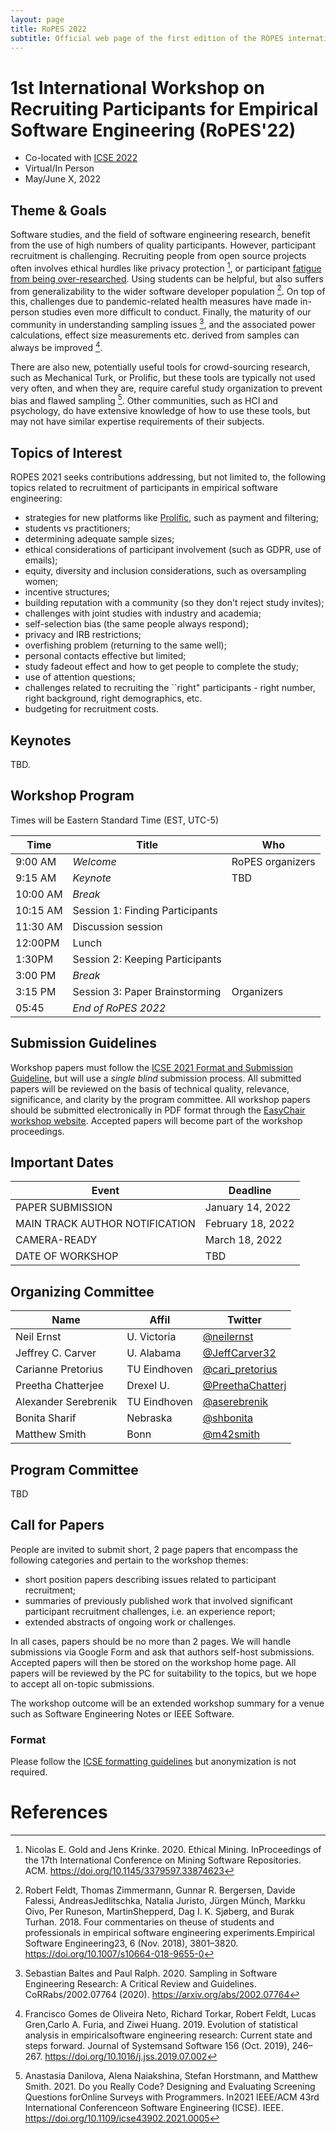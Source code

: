 ```yaml
---
layout: page
title: RoPES 2022
subtitle: Official web page of the first edition of the ROPES international workshop
---
```


# 1st International Workshop on Recruiting Participants for Empirical Software Engineering (RoPES'22)  

- Co-located with [ICSE 2022](https://conf.researchr.org/home/icse-2022) 
- Virtual/In Person
- May/June X, 2022


## Theme & Goals

Software studies, and the field of software engineering research, benefit from the use of high numbers of quality participants. However, participant recruitment is challenging. Recruiting people from open source projects often involves ethical hurdles like privacy protection [^Gold2020], or participant [fatigue from being over-researched](https://speakerdeck.com/gousiosg/the-number-issue32-incident). Using students can be helpful, but also suffers from generalizability to the wider software developer population [^Feldt]. On top of this, challenges due to pandemic-related health measures have made in-person studies even more difficult to conduct. Finally, the maturity of our community in understanding sampling issues [^Baltes], and the associated power calculations, effect size measurements etc. derived from samples can always be improved [^Neto].

There are also new, potentially useful tools for crowd-sourcing research, such as Mechanical Turk, or Prolific, but these tools are typically not used very often, and when they are, require careful study organization to prevent bias and flawed sampling [^Danilova]. Other communities, such as HCI and psychology, do have extensive knowledge of how to use these tools, but may not have similar expertise requirements of their subjects.

## Topics of Interest

ROPES 2021 seeks contributions addressing, but not limited to, the following
topics related to recruitment of participants in empirical software engineering:

*  strategies for new platforms like [Prolific](https://www.prolific.co), such as payment and filtering; 
*  students vs practitioners; 
*  determining adequate sample sizes; 
*  ethical considerations of participant involvement (such as GDPR, use of emails); 
*  equity, diversity and inclusion considerations, such as oversampling women; 
*  incentive structures; 
*  building reputation with a community (so they don't reject study invites); 
*  challenges with joint studies with industry and academia;
*  self-selection bias (the same people always respond); 
*  privacy and IRB restrictions; 
*  overfishing problem (returning to the same well); 
*  personal contacts effective but limited; 
*  study fadeout effect and how to get people to complete the study; 
*  use of attention questions; 
*  challenges related to recruiting the ``right" participants - right number, right background, right demographics, etc.
*  budgeting for recruitment costs.

## Keynotes

TBD. 

## Workshop Program 

Times will be Eastern Standard Time (EST, UTC-5)

| Time | Title | Who |
| --- |  --- | --- |
| 9:00 AM | *Welcome* | RoPES organizers |
| 9:15 AM | *Keynote* | TBD | 
| 10:00 AM | *Break* ||
|10:15 AM | Session 1: Finding Participants | |
| 11:30 AM | Discussion session | |
| 12:00PM | Lunch || 
| 1:30PM | Session 2: Keeping Participants | |
| 3:00 PM | *Break* ||
| 3:15 PM | Session 3: Paper Brainstorming | Organizers|
| 05:45 | *End of RoPES 2022* | |

## Submission Guidelines 

Workshop papers must follow the [ICSE 2021 Format and Submission Guideline](https://conf.researchr.org/track/icse-2021/icse-2021-papers#Call-for-Papers), but will use a *single blind* submission process. All submitted papers will be reviewed on the basis of technical quality, relevance, significance, and clarity by the program committee. All workshop papers should be submitted electronically in PDF format through the [EasyChair workshop website](https://easychair.org/conferences/?conf=ropes22). Accepted papers will become part of the workshop proceedings.

## Important Dates 

| Event | Deadline |
| ---- | --- |
| PAPER SUBMISSION | January 14, 2022 |
|MAIN TRACK AUTHOR NOTIFICATION | February 18, 2022|
|CAMERA-READY | March 18, 2022 |
| DATE OF WORKSHOP | TBD |

## Organizing Committee 

| Name | Affil | Twitter |
| --- | --- | --- |
 |   Neil Ernst  | U. Victoria | [@neilernst](https://twitter.com/neilernst)  | 
 |    Jeffrey C. Carver  | U. Alabama |  [@JeffCarver32](https://twitter.com/JeffCarver32)  |  
 |    Carianne Pretorius | TU Eindhoven | [@cari_pretorius](https://twitter.com/cari_pretorius)  | 
 |   Preetha Chatterjee | Drexel U. | [@PreethaChatterj](https://twitter.com/PreethaChatterj) |  
 |   Alexander Serebrenik | TU Eindhoven | [@aserebrenik](https://twitter.com/aserebrenik) | 
 |   Bonita Sharif | Nebraska | [@shbonita](https://twitter.com/shbonita)  | 
 | Matthew Smith | Bonn | [@m42smith](https://twitter.com/m42smith) | 

## Program Committee 
TBD

## Call for Papers 
People are invited to submit short, 2 page papers that encompass the following categories and pertain to the workshop themes:
* short position papers describing issues related to participant recruitment;
* summaries of previously published work that involved significant participant recruitment challenges, i.e. an experience report;
* extended abstracts of ongoing work or challenges.

In all cases, papers should be no more than 2 pages. We will handle submissions via Google Form and ask that authors self-host submissions. Accepted papers will then be stored on the workshop home page. All papers will be reviewed by the PC for suitability to the topics, but we hope to accept all on-topic submissions. 

The workshop outcome will be an extended workshop summary for a venue such as Software Engineering Notes or IEEE Software.

### Format
Please follow the [ICSE formatting guidelines](https://conf.researchr.org/track/icse-2022/icse-2022-papers#Call-for-Papers) but anonymization is not required. 

# References
[^Gold2020]: Nicolas E. Gold and Jens Krinke. 2020. Ethical Mining. InProceedings of the 17th International Conference on Mining Software Repositories. ACM.   https://doi.org/10.1145/3379597.33874623

[^Baltes]: Sebastian Baltes and Paul Ralph. 2020. Sampling in Software Engineering Research: A Critical Review and Guidelines. CoRRabs/2002.07764 (2020). https://arxiv.org/abs/2002.07764

[^Neto]: Francisco Gomes de Oliveira Neto, Richard Torkar, Robert Feldt, Lucas Gren,Carlo A. Furia, and Ziwei Huang. 2019. Evolution of statistical analysis in empiricalsoftware engineering research: Current state and steps forward. Journal of Systemsand Software 156 (Oct. 2019), 246–267.  https://doi.org/10.1016/j.jss.2019.07.002

[^Feldt]: Robert Feldt, Thomas Zimmermann, Gunnar R. Bergersen, Davide Falessi, AndreasJedlitschka, Natalia Juristo, Jürgen Münch, Markku Oivo, Per Runeson, MartinShepperd, Dag I. K. Sjøberg, and Burak Turhan. 2018. Four commentaries on theuse of students and professionals in empirical software engineering experiments.Empirical Software Engineering23, 6 (Nov. 2018), 3801–3820.  https://doi.org/10.1007/s10664-018-9655-0

[^Danilova]: Anastasia Danilova, Alena Naiakshina, Stefan Horstmann, and Matthew Smith. 2021.  Do you Really Code? Designing and Evaluating Screening Questions forOnline Surveys with Programmers. In2021 IEEE/ACM 43rd International Conferenceon Software Engineering (ICSE). IEEE.  https://doi.org/10.1109/icse43902.2021.0005
